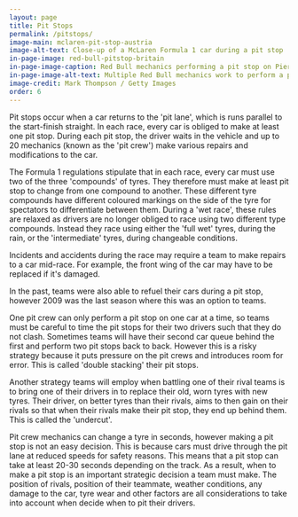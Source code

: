 ```yaml
---
layout: page
title: Pit Stops
permalink: /pitstops/
image-main: mclaren-pit-stop-austria
image-alt-text: Close-up of a McLaren Formula 1 car during a pit stop
in-page-image: red-bull-pitstop-britain
in-page-image-caption: Red Bull mechanics performing a pit stop on Pierre Gasly's car at the 2019 British Grand Prix
in-page-image-alt-text: Multiple Red Bull mechanics work to perform a pit stop during a race
image-credit: Mark Thompson / Getty Images
order: 6
---
```


Pit stops occur when a car returns to the 'pit lane', which is runs parallel to the start-finish straight. In each race, every car is obliged to make at least one pit stop. During each pit stop, the driver waits in the vehicle and up to 20 mechanics (known as the 'pit crew') make various repairs and modifications to the car.

The Formula 1 regulations stipulate that in each race, every car must use two of the three 'compounds' of tyres. They therefore must make at least pit stop to change from one compound to another. These different tyre compounds have different coloured markings on the side of the tyre for spectators to differentiate between them. During a 'wet race', these rules are relaxed as drivers are no longer obliged to race using two different type compounds. Instead they race using either the 'full wet' tyres, during the rain, or the 'intermediate' tyres, during changeable conditions.

Incidents and accidents during the race may require a team to make repairs to a car mid-race. For example, the front wing of the car may have to be replaced if it's damaged.

In the past, teams were also able to refuel their cars during a pit stop, however 2009 was the last season where this was an option to teams.

One pit crew can only perform a pit stop on one car at a time, so teams must be careful to time the pit stops for their two drivers such that they do not clash. Sometimes teams will have their second car queue behind the first and perform two pit stops back to back. However this is a risky strategy because it puts pressure on the pit crews and introduces room for error. This is called 'double stacking' their pit stops.

Another strategy teams will employ when battling one of their rival teams is to bring one of their drivers in to replace their old, worn tyres with new tyres. Their driver, on better tyres than their rivals, aims to then gain on their rivals so that when their rivals make their pit stop, they end up behind them. This is called the 'undercut'.

Pit crew mechanics can change a tyre in seconds, however making a pit stop is not an easy decision. This is because cars must drive through the pit lane at reduced speeds for safety reasons. This means that a pit stop can take at least 20-30 seconds depending on the track. As a result, when to make a pit stop is an important strategic decision a team must make. The position of rivals, position of their teammate, weather conditions, any damage to the car, tyre wear and other factors are all considerations to take into account when decide when to pit their drivers.
